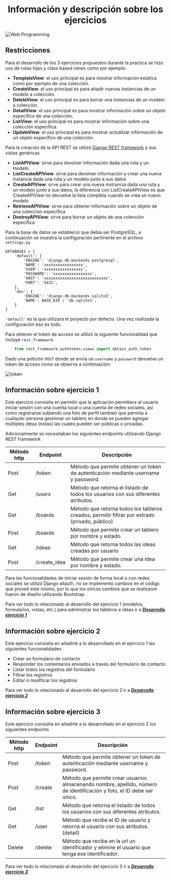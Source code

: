 <center>

# Información y descripción sobre los ejercicios

</center>

![Web Programming](https://www.codeimmersives.com/wp-content/uploads/2021/04/term1.png)

## Restricciones

Para el desarrollo de los 3 ejercicios propuestos durante la practica se hizo uso de rutas hijas y class based views como por ejemplo:

* **TemplateView**: el uso principal es para mostrar información estática como por ejemplo de una colección.
* **CreateView**: el uso principal es para añadir nuevas instancias de un modelo a colección.
* **DeleteView**: el uso principal es para borrar una instancias de un modelo a colección.
* **DetailView**: el uso principal es para mostrar información sobre un objeto específico de una colección.
* **ListView**: el uso principal es para mostrar información sobre una colección específica.
* **UpdateView**: el uso principal es para mostrar actualizar información de un objeto específico de una colección.

Para la creación de la API REST se utilizó [Django REST framework](https://www.django-rest-framework.org/api-guide/generic-views/) y sus vistas genéricas

* **ListAPIView**: sirve para devolver información dada una ruta y un modelo.
* **ListCreateAPIView**: sirve para devolver información y crear una nueva instancia dada una ruta y un modelo junto a sus datos 
* **CreateAPIView**: sirve para crear una nueva instrancia dada una ruta y un modelo junto a sus datos, la diferencia con ListCreateAPIView es que CreateAPIView no devuelve la lista completa cuando se crea un nuevo modelo
* **RetrieveAPIView**: sirve para obtener información sobre un objeto de una colección específica
* **DestroyAPIView**: sirve para borrar un objeto de una colección específica

Para la base de datos se estableció que debía ser PostgreSQL, a continuación se muestra la configuración pertinente en el archivo ``settings.py``

    DATABASES = {
        'default': {
            'ENGINE': 'django.db.backends.postgresql',
            'NAME': 'xxxxxxxxxxxxxxxxx',
            'USER': 'xxxxxxxxxxxxxxxxx',
            'PASSWORD': 'xxxxxxxxxxxxxxxxx',
            'HOST': 'xxxxxxxxxxxxxxxxxxxxxxxxxxxx',
            'PORT': '5432',
        },
        'dev': {
            'ENGINE': 'django.db.backends.sqlite3',
            'NAME': BASE_DIR / 'db.sqlite3',
        }
    }

``'default'`` es la que utilizará el proyecto por defecto. Una vez realizada la configuración eso es todo.

Para obtener el token de acceso se utilizó la siguiente funcionalidad que incluye ``rest_framework``

```Python
    from rest_framework.authtoken.views import obtain_auth_token
```

Dado una petición `POST` donde se envía un `username` y `password` devuelve un token de acceso como se observa a continuación: 

![token](../img/token.png)

## Información sobre ejercicio 1

Este ejercicio consistia en permitir que la aplicación permitiera al usuario  iniciar sesión con una cuenta local o una cuenta de redes sociales, asi como registrarse subiendo una foto de perfil tambien que permita a cualquier persona gestionar un tablero en donde se pueden agregar múltiples ideas (notas) las cuales pueden ser públicas o privadas.

Adicionalmente se necesitaban los siguientes endpoints utilizando Django REST framework

| Método http | Endpoint     | Descripción                                                                                    |
|-------------|--------------|------------------------------------------------------------------------------------------------|
| Post        | /token       | Método que permite obtener un token de autenticación mediante username y password.             |
| Get         | /users       | Método que retorna el listado de todos los usuarios con sus diferentes atributos.              |
| Get         | /boards      | Método que retorna todos los tableros creados, permitir filtrar por estrado (privado, público) |
| Post        | /boards      | Método que permite crear un tablero por nombre y estado.                                       |
| Get         | /ideas       | Método que retorna todos las ideas creadas por usuario                                         |
| Post        | /create_idea | Método que permite crear una idea por nombre y estado.                                         |

Para las funcionalidades de iniciar sesión de forma local o con redes sociales se utilizó Django allauth, no se implementó cambios en el código que proveé este mismo, por lo que los únicos cambios que se realizaron fueron de diseño utilizando Bootstrap.

Para ver todo lo relacionado al desarrollo del ejercicio 1 (modelos, formularios, vistas, etc.) para administrar los tableros e ideas ir a [***Desarrollo ejercicio 1***](ejercicio-1.md)

## Información sobre ejercicio 2

Este ejercicio consistia en añadirle a lo desarrollado en el ejercicio 1 las siguientes funcionalidades

* Crear un formulario de contacto
* Responder los comentarios enviados a través del formulario de contacto
* Listar todos los registros del formulario
* Filtrar los registros
* Editar o modificar los registros

Para ver todo lo relacionado al desarrollo del ejercicio 2 ir a [***Desarrollo ejercicio 2***](ejercicio-2.md)

## Información sobre ejercicio 3

Este ejercicio consistia en añadirle a lo desarrollado en el ejercicio 2 los siguientes endpoints

| Método http | Endpoint | Descripción                                                                                                            |
|-------------|----------|------------------------------------------------------------------------------------------------------------------------|
| Post        | /token   | Método que permite obtener un token de autenticación mediante username y password.                                     |
| Post        | /create  | Método que permite crear usuarios almacenando nombre, apellido, número de identificación y foto, el ID debe ser único. |
| Get         | /list    | Método que retorna el listado de todos los usuarios con sus diferentes atributos.                                      |
| Get         | /user    | Método que recibe el ID de usuario y retorna el usuario con sus atributos. (detail)                                    |
| Delete      | /delete  | Método que reciba en la url un identificador y elimine el usuario que tenga ese identificador.                         |



Para ver todo lo relacionado al desarrollo del ejercicio 3 ir a [***Desarrollo ejercicio 3***](ejercicio-3.md)


